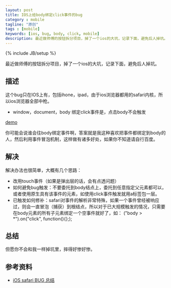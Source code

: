 ```yaml
---
layout: post
title: IOS上给body绑定click事件的bug
category : mobile
tagline: "原创"
tags : [mobile]
keywords: [ios, bug, body, click, mobile]
description: 最近做师傅的按钮拆分项目，掉了一个ios的大坑，记录下面，避免后人掉坑。
---
```

{% include JB/setup %}

最近做师傅的按钮拆分项目，掉了一个ios的大坑，记录下面，避免后人掉坑。

## 描述
这个bug只在IOS上有，包括ihone，ipad，由于ios浏览器都用的safari内核，所以ios浏览器全部中枪。

- window，document，body 绑定click事件是，点击body不会触发

[demo](http://yanhaijing.com/webtest/mobile/bug/ios-body-click.html)

你可能会说谁会往body绑定事件啊，答案就是我这种喜欢把事件都绑定到body的人，然后利用事件冒泡机制，这样做有诸多好处，如果你不知道请自行百度。

## 解决
解决办法也很简单，大概有几个思路：

- 改用touch事件（如果是弹出层的话，会有点透问题）
- 如何避免bug触发：不要委托到body结点上，委托到任意指定父元素都可以，或者使用原生具有该事件的元素，如使用click事件触发就用a标签包一层。
- 已触发如何修补：safari对事件的解析非常特殊，如果一个事件曾经被响应过，则会一直冒泡（捕获）到根结点，所以对于已大规模触发的情况，只需要在body元素的所有子元素绑定一个空事件就好了，如：
		("body > *").on("click", function(){};);

## 总结
但愿你不会和我一样掉坑里，摔得好惨好惨。

## 参考资料
- [iOS safari BUG 总结](http://am-team.github.io/amg/dev-exp-doc.html#ios-safari-bug-总结)

